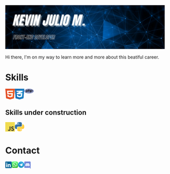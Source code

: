 <img border="radius 5px" src="img/kevin_banner.jpg">
<br>
<p>Hi there, I'm on my way to learn more and more about this beatiful career.</p>

<h1>Skills</h1>
<img align="left" width="30px" src="img/html-1.svg" alt="HTML"><img align="left" width="30px" src="img/css-3.svg" alt="CSS"><img align="left" width="30px" src="img/php-1.svg" alt="PHP">
<br>
<br>
<h2>Skills under construction</h2>
<img align="left" width="30px" src="img/logo-javascript.svg" alt="JAVASCRIPT"><img align="left" width="30px" src="img/python-5.svg" alt="PYTHON">
<br>
<br>
<h1>Contact</h1>
<a href="https://www.linkedin.com/in/kevinjm1987/" target="_blank"><img align="left" width="20px" src="img/linkedin-icon-2.svg" alt="Linkedin"></a><a href="" target="_blank"><img align="left" width="20px" src="img/whatsapp-icon.svg" alt="Whatsapp"></a><a href="" target="_blank"><img align="left" width="20px" src="img/telegram.svg" alt="Telegram"></a><a href="" target="_blank"><img align="left" width="20px" src="img/discord.svg" alt="Discord"></a>
